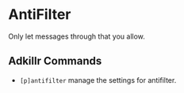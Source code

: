 # AntiFilter
Only let messages through that you allow.

## Adkillr Commands
- `[p]antifilter` manage the settings for antifilter.

